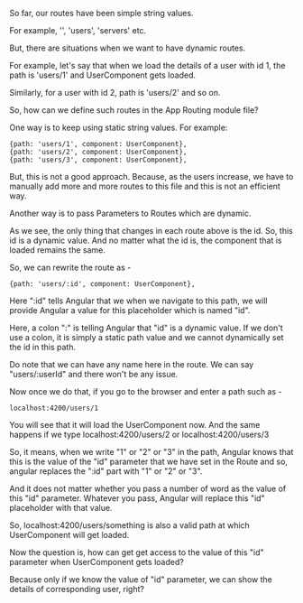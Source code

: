 So far, our routes have been simple string values.

For example, '', 'users', 'servers' etc.

But, there are situations when we want to have dynamic routes.

For example, let's say that when we load the details of a user with id 1, the path is 'users/1' and UserComponent gets loaded.

Similarly, for a user with id 2, path is 'users/2' and so on.

So, how can we define such routes in the App Routing module file?

One way is to keep using static string values. For example:

    {path: 'users/1', component: UserComponent},
    {path: 'users/2', component: UserComponent},
    {path: 'users/3', component: UserComponent},

But, this is not a good approach. Because, as the users increase, we have to manually add more and more routes to this file and this is not an efficient way.

Another way is to pass Parameters to Routes which are dynamic.

As we see, the only thing that changes in each route above is the id. So, this id is a dynamic value. And no matter what the id is, the component that is loaded remains the same.

So, we can rewrite the route as -

    {path: 'users/:id', component: UserComponent},

Here ":id" tells Angular that we when we navigate to this path, we will provide Angular a value for this placeholder which is named "id".

Here, a colon ":" is telling Angular that "id" is a dynamic value. If we don't use a colon, it is simply a static path value and we cannot dynamically set the id in this path.

Do note that we can have any name here in the route. We can say "users/:userId" and there won't be any issue. 

Now once we do that, if you go to the browser and enter a path such as - 

    localhost:4200/users/1

You will see that it will load the UserComponent now. And the same happens if we type localhost:4200/users/2 or localhost:4200/users/3

So, it means, when we write "1" or "2" or "3" in the path, Angular knows that this is the value of the "id" parameter that we have set in the Route and so, angular replaces the ":id" part with "1" or "2" or "3".

And it does not matter whether you pass a number of word as the value of this "id" parameter. Whatever you pass, Angular will replace this "id" placeholder with that value.

So, localhost:4200/users/something is also a valid path at which UserComponent will get loaded.

Now the question is, how can get get access to the value of this "id" parameter when UserComponent gets loaded?

Because only if we know the value of "id" parameter, we can show the details of corresponding user, right?
